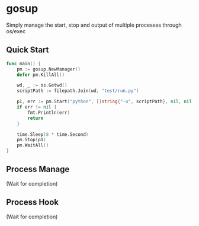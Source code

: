 # gosup

Simply manage the start, stop and output of multiple processes through os/exec

## Quick Start

```go
func main() {
    pm := gosup.NewManager()
    defer pm.KillAll()

    wd, _ := os.Getwd()
    scriptPath := filepath.Join(wd, "test/run.py")

    p1, err := pm.Start("python", []string{"-u", scriptPath}, nil, nil)
    if err != nil {
        fmt.Println(err)
        return
    }

    time.Sleep(8 * time.Second)
    pm.Stop(p1)
    pm.WaitAll()
}
```

## Process Manage

(Wait for completion)

## Process Hook

(Wait for completion)
